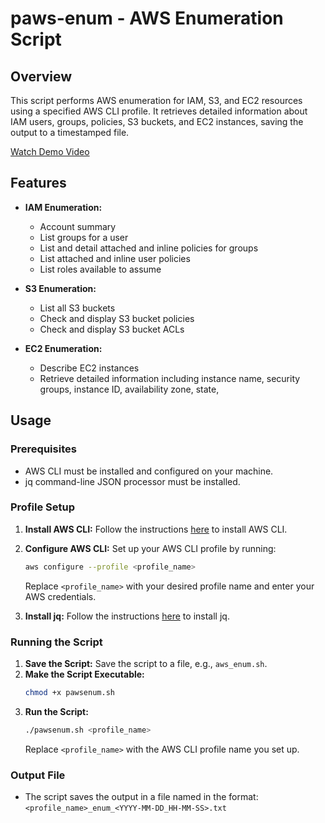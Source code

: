 # paws-enum - AWS Enumeration Script

## Overview

This script performs AWS enumeration for IAM, S3, and EC2 resources using a specified AWS CLI profile. It retrieves detailed information about IAM users, groups, policies, S3 buckets, and EC2 instances, saving the output to a timestamped file.

[Watch Demo Video](https://github.com/AlienwareSec/paws-enum/blob/main/paws-enum.mp4)

## Features

- **IAM Enumeration:**
  - Account summary
  - List groups for a user
  - List and detail attached and inline policies for groups
  - List attached and inline user policies
  - List roles available to assume

- **S3 Enumeration:**
  - List all S3 buckets
  - Check and display S3 bucket policies
  - Check and display S3 bucket ACLs

- **EC2 Enumeration:**
  - Describe EC2 instances
  - Retrieve detailed information including instance name, security groups, instance ID, availability zone, state,

## Usage

### Prerequisites
- AWS CLI must be installed and configured on your machine.
- jq command-line JSON processor must be installed.

### Profile Setup
1. **Install AWS CLI:** Follow the instructions [here](https://docs.aws.amazon.com/cli/latest/userguide/getting-started-install.html) to install AWS CLI.
2. **Configure AWS CLI:** Set up your AWS CLI profile by running:
    ```bash
    aws configure --profile <profile_name>
    ```
    Replace `<profile_name>` with your desired profile name and enter your AWS credentials.

3. **Install jq:** Follow the instructions [here](https://stedolan.github.io/jq/download/) to install jq.

### Running the Script
1. **Save the Script:**
   Save the script to a file, e.g., `aws_enum.sh`.
2. **Make the Script Executable:**
   ```bash
   chmod +x pawsenum.sh
   ```
3. **Run the Script:**
   ```bash
   ./pawsenum.sh <profile_name>
   ```
   Replace `<profile_name>` with the AWS CLI profile name you set up.

### Output File
  -  The script saves the output in a file named in the format: ```<profile_name>_enum_<YYYY-MM-DD_HH-MM-SS>.txt```
